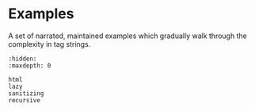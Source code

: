 # Examples

A set of narrated, maintained examples which gradually walk through the
complexity in tag strings.


```{toctree}
:hidden:
:maxdepth: 0

html
lazy
sanitizing
recursive
```
